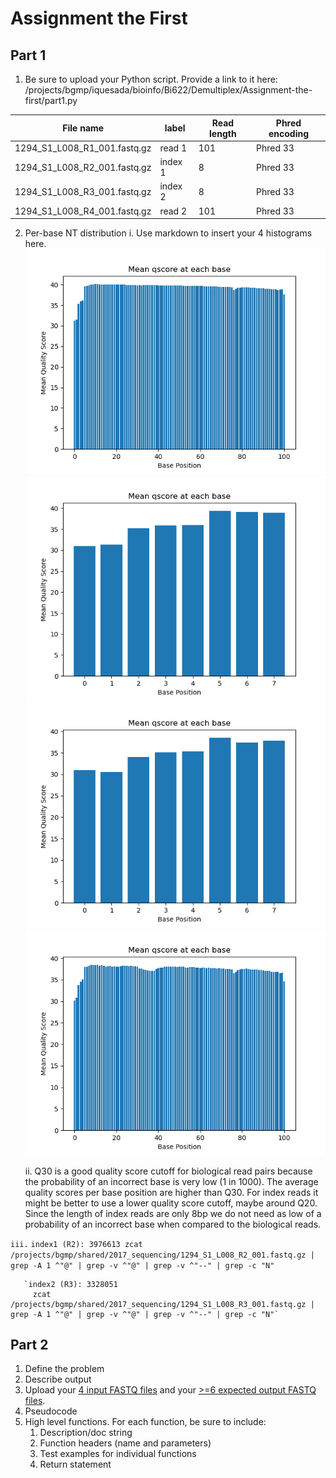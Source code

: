 # Assignment the First

## Part 1
1. Be sure to upload your Python script. Provide a link to it here: /projects/bgmp/iquesada/bioinfo/Bi622/Demultiplex/Assignment-the-first/part1.py

| File name | label | Read length | Phred encoding |
|---|---|---|---|
| 1294_S1_L008_R1_001.fastq.gz | read 1 | 101 | Phred 33 |
| 1294_S1_L008_R2_001.fastq.gz | index 1 | 8 | Phred 33 |
| 1294_S1_L008_R3_001.fastq.gz | index 2 | 8 | Phred 33 |
| 1294_S1_L008_R4_001.fastq.gz | read 2 | 101 | Phred 33 |

2. Per-base NT distribution
    i. Use markdown to insert your 4 histograms here.
       ![R1 histogram](https://github.com/Isabel-quesada/Demultiplex/blob/master/Assignment-the-first/R1_histogram.png)
       ![R2 histogram](https://github.com/Isabel-quesada/Demultiplex/blob/master/Assignment-the-first/R2_histogram.png)
       ![R3 histogram](https://github.com/Isabel-quesada/Demultiplex/blob/master/Assignment-the-first/R3_histogram.png)
       ![R4 histogram](https://github.com/Isabel-quesada/Demultiplex/blob/master/Assignment-the-first/R4_histogram.png)
   
   ii. Q30 is a good quality score cutoff for biological read pairs because the probability of an incorrect base is very low (1 in 1000). The average quality scores per base position          are higher than Q30. For index reads it might be better to use a lower quality score cutoff, maybe around Q20. Since the length of index reads are only 8bp we do not need as low        of a probability of an incorrect base when compared to the biological reads. 

 ` iii. `
       `index1 (R2): 3976613
         zcat /projects/bgmp/shared/2017_sequencing/1294_S1_L008_R2_001.fastq.gz | grep -A 1 ^"@" | grep -v ^"@" | grep -v ^"--" | grep -c "N"`
         
       `index2 (R3): 3328051
         zcat /projects/bgmp/shared/2017_sequencing/1294_S1_L008_R3_001.fastq.gz | grep -A 1 ^"@" | grep -v ^"@" | grep -v ^"--" | grep -c "N"`
       
## Part 2
1. Define the problem
2. Describe output
3. Upload your [4 input FASTQ files](../TEST-input_FASTQ) and your [>=6 expected output FASTQ files](../TEST-output_FASTQ).
4. Pseudocode
5. High level functions. For each function, be sure to include:
    1. Description/doc string
    2. Function headers (name and parameters)
    3. Test examples for individual functions
    4. Return statement
